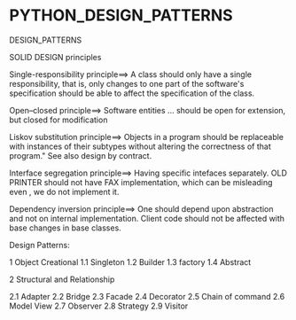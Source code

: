 # PYTHON_DESIGN_PATTERNS
DESIGN_PATTERNS


SOLID DESIGN principles 

Single-responsibility principle==>
  A class should only have a single responsibility, that is, only changes to one part of the software's specification should be able to affect the specification of the class.

Open–closed principle==>
  Software entities ... should be open for extension, but closed for modification

Liskov substitution principle==>
  Objects in a program should be replaceable with instances of their subtypes without altering the correctness of that program." See also design by contract.

Interface segregation principle==>
  Having specific intefaces separately. OLD PRINTER should not have FAX implementation, which can be misleading even , we do not implement it.
  

Dependency inversion principle==>
  One should depend upon abstraction and not on internal implementation.
  Client code should not be affected with base changes in base classes.
  


Design Patterns:

1 Object Creational
  1.1  Singleton
  1.2  Builder 
  1.3  factory
  1.4  Abstract
  
  
2 Structural  and Relationship

  2.1   Adapter
  2.2   Bridge
  2.3   Facade
  2.4   Decorator
  2.5   Chain of command
  2.6   Model View
  2.7   Observer 
  2.8   Strategy
  2.9   Visitor
  
    
  


  
